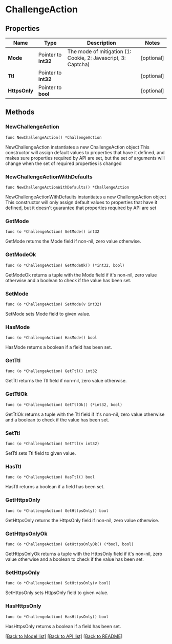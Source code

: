 # ChallengeAction

## Properties

Name | Type | Description | Notes
------------ | ------------- | ------------- | -------------
**Mode** | Pointer to **int32** | The mode of mitigation (1: Cookie, 2: Javascript, 3: Captcha) | [optional] 
**Ttl** | Pointer to **int32** |  | [optional] 
**HttpsOnly** | Pointer to **bool** |  | [optional] 

## Methods

### NewChallengeAction

`func NewChallengeAction() *ChallengeAction`

NewChallengeAction instantiates a new ChallengeAction object
This constructor will assign default values to properties that have it defined,
and makes sure properties required by API are set, but the set of arguments
will change when the set of required properties is changed

### NewChallengeActionWithDefaults

`func NewChallengeActionWithDefaults() *ChallengeAction`

NewChallengeActionWithDefaults instantiates a new ChallengeAction object
This constructor will only assign default values to properties that have it defined,
but it doesn't guarantee that properties required by API are set

### GetMode

`func (o *ChallengeAction) GetMode() int32`

GetMode returns the Mode field if non-nil, zero value otherwise.

### GetModeOk

`func (o *ChallengeAction) GetModeOk() (*int32, bool)`

GetModeOk returns a tuple with the Mode field if it's non-nil, zero value otherwise
and a boolean to check if the value has been set.

### SetMode

`func (o *ChallengeAction) SetMode(v int32)`

SetMode sets Mode field to given value.

### HasMode

`func (o *ChallengeAction) HasMode() bool`

HasMode returns a boolean if a field has been set.

### GetTtl

`func (o *ChallengeAction) GetTtl() int32`

GetTtl returns the Ttl field if non-nil, zero value otherwise.

### GetTtlOk

`func (o *ChallengeAction) GetTtlOk() (*int32, bool)`

GetTtlOk returns a tuple with the Ttl field if it's non-nil, zero value otherwise
and a boolean to check if the value has been set.

### SetTtl

`func (o *ChallengeAction) SetTtl(v int32)`

SetTtl sets Ttl field to given value.

### HasTtl

`func (o *ChallengeAction) HasTtl() bool`

HasTtl returns a boolean if a field has been set.

### GetHttpsOnly

`func (o *ChallengeAction) GetHttpsOnly() bool`

GetHttpsOnly returns the HttpsOnly field if non-nil, zero value otherwise.

### GetHttpsOnlyOk

`func (o *ChallengeAction) GetHttpsOnlyOk() (*bool, bool)`

GetHttpsOnlyOk returns a tuple with the HttpsOnly field if it's non-nil, zero value otherwise
and a boolean to check if the value has been set.

### SetHttpsOnly

`func (o *ChallengeAction) SetHttpsOnly(v bool)`

SetHttpsOnly sets HttpsOnly field to given value.

### HasHttpsOnly

`func (o *ChallengeAction) HasHttpsOnly() bool`

HasHttpsOnly returns a boolean if a field has been set.


[[Back to Model list]](HOW-TO.md#documentation-for-models) [[Back to API list]](HOW-TO.md#documentation-for-api-endpoints) [[Back to README]](HOW-TO.md)


